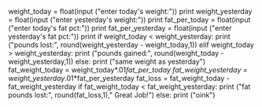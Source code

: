 weight_today = float(input ("enter today's weight:"))
print
weight_yesterday = float(input ("enter yesterday's weight:"))
print
fat_per_today = float(input ("enter today's fat pct:"))
print
fat_per_yesterday = float(input ("enter yesterday's fat pct:"))
print
if weight_today < weight_yesterday:
  print ("pounds lost:", round(weight_yesterday - weight_today,1))
elif weight_today > weight_yesterday:
  print ("pounds gained:", round(weight_today - weight_yesterday,1))
else:
  print ("same weight as yesterday")
fat_weight_today = weight_today*.01*fat_per_today
fat_weight_yesterday = weight_yesterday*.01*fat_per_yesterday
fat_loss = fat_weight_today - fat_weight_yesterday
if fat_weight_today < fat_weight_yesterday:
   print ("fat pounds lost:", round(fat_loss,1)," Great Job!")
else: 
   print ("oink")
